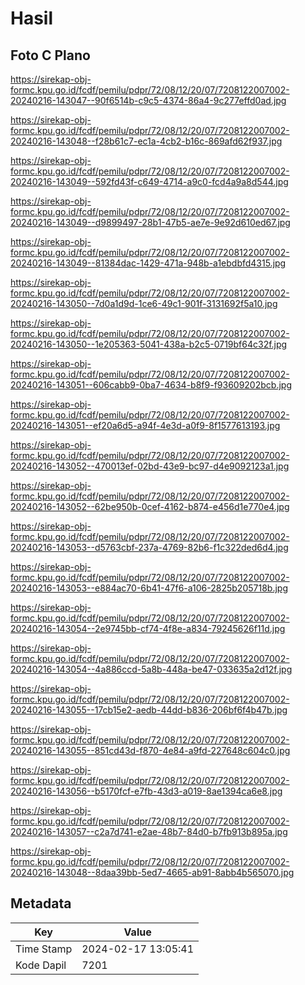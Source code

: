 # Hasil

## Foto C Plano

https://sirekap-obj-formc.kpu.go.id/fcdf/pemilu/pdpr/72/08/12/20/07/7208122007002-20240216-143047--90f6514b-c9c5-4374-86a4-9c277effd0ad.jpg

https://sirekap-obj-formc.kpu.go.id/fcdf/pemilu/pdpr/72/08/12/20/07/7208122007002-20240216-143048--f28b61c7-ec1a-4cb2-b16c-869afd62f937.jpg

https://sirekap-obj-formc.kpu.go.id/fcdf/pemilu/pdpr/72/08/12/20/07/7208122007002-20240216-143049--592fd43f-c649-4714-a9c0-fcd4a9a8d544.jpg

https://sirekap-obj-formc.kpu.go.id/fcdf/pemilu/pdpr/72/08/12/20/07/7208122007002-20240216-143049--d9899497-28b1-47b5-ae7e-9e92d610ed67.jpg

https://sirekap-obj-formc.kpu.go.id/fcdf/pemilu/pdpr/72/08/12/20/07/7208122007002-20240216-143049--81384dac-1429-471a-948b-a1ebdbfd4315.jpg

https://sirekap-obj-formc.kpu.go.id/fcdf/pemilu/pdpr/72/08/12/20/07/7208122007002-20240216-143050--7d0a1d9d-1ce6-49c1-901f-3131692f5a10.jpg

https://sirekap-obj-formc.kpu.go.id/fcdf/pemilu/pdpr/72/08/12/20/07/7208122007002-20240216-143050--1e205363-5041-438a-b2c5-0719bf64c32f.jpg

https://sirekap-obj-formc.kpu.go.id/fcdf/pemilu/pdpr/72/08/12/20/07/7208122007002-20240216-143051--606cabb9-0ba7-4634-b8f9-f93609202bcb.jpg

https://sirekap-obj-formc.kpu.go.id/fcdf/pemilu/pdpr/72/08/12/20/07/7208122007002-20240216-143051--ef20a6d5-a94f-4e3d-a0f9-8f1577613193.jpg

https://sirekap-obj-formc.kpu.go.id/fcdf/pemilu/pdpr/72/08/12/20/07/7208122007002-20240216-143052--470013ef-02bd-43e9-bc97-d4e9092123a1.jpg

https://sirekap-obj-formc.kpu.go.id/fcdf/pemilu/pdpr/72/08/12/20/07/7208122007002-20240216-143052--62be950b-0cef-4162-b874-e456d1e770e4.jpg

https://sirekap-obj-formc.kpu.go.id/fcdf/pemilu/pdpr/72/08/12/20/07/7208122007002-20240216-143053--d5763cbf-237a-4769-82b6-f1c322ded6d4.jpg

https://sirekap-obj-formc.kpu.go.id/fcdf/pemilu/pdpr/72/08/12/20/07/7208122007002-20240216-143053--e884ac70-6b41-47f6-a106-2825b205718b.jpg

https://sirekap-obj-formc.kpu.go.id/fcdf/pemilu/pdpr/72/08/12/20/07/7208122007002-20240216-143054--2e9745bb-cf74-4f8e-a834-79245626f11d.jpg

https://sirekap-obj-formc.kpu.go.id/fcdf/pemilu/pdpr/72/08/12/20/07/7208122007002-20240216-143054--4a886ccd-5a8b-448a-be47-033635a2d12f.jpg

https://sirekap-obj-formc.kpu.go.id/fcdf/pemilu/pdpr/72/08/12/20/07/7208122007002-20240216-143055--17cb15e2-aedb-44dd-b836-206bf6f4b47b.jpg

https://sirekap-obj-formc.kpu.go.id/fcdf/pemilu/pdpr/72/08/12/20/07/7208122007002-20240216-143055--851cd43d-f870-4e84-a9fd-227648c604c0.jpg

https://sirekap-obj-formc.kpu.go.id/fcdf/pemilu/pdpr/72/08/12/20/07/7208122007002-20240216-143056--b5170fcf-e7fb-43d3-a019-8ae1394ca6e8.jpg

https://sirekap-obj-formc.kpu.go.id/fcdf/pemilu/pdpr/72/08/12/20/07/7208122007002-20240216-143057--c2a7d741-e2ae-48b7-84d0-b7fb913b895a.jpg

https://sirekap-obj-formc.kpu.go.id/fcdf/pemilu/pdpr/72/08/12/20/07/7208122007002-20240216-143048--8daa39bb-5ed7-4665-ab91-8abb4b565070.jpg


## Metadata

| Key        | Value               |
| ---------- | ------------------- |
| Time Stamp | 2024-02-17 13:05:41 |
| Kode Dapil | 7201                |



